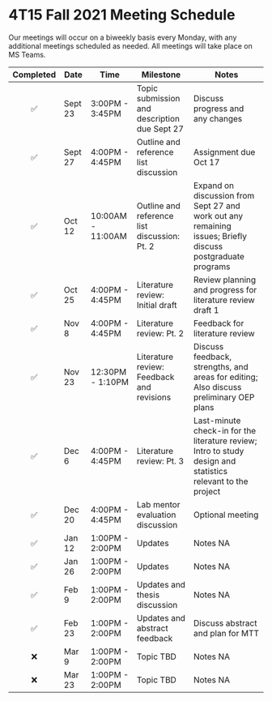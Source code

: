 # 4T15 Fall 2021 Meeting Schedule

Our meetings will occur on a biweekly basis every Monday, with any additional meetings scheduled as needed. All meetings will take place on MS Teams.

| Completed | Date | Time | Milestone | Notes |
| :----: | ---- | ---- | ---- | ---- |
| ✅ | Sept 23 | 3:00PM - 3:45PM | Topic submission and description due Sept 27 | Discuss progress and any changes |
| ✅ | Sept 27 | 4:00PM - 4:45PM | Outline and reference list discussion | Assignment due Oct 17 |
| ✅ | Oct 12 | 10:00AM - 11:00AM | Outline and reference list discussion: Pt. 2 | Expand on discussion from Sept 27 and work out any remaining issues; Briefly discuss postgraduate programs |
| ✅ | Oct 25 | 4:00PM - 4:45PM | Literature review: Initial draft | Review planning and progress for literature review draft 1
| ✅ | Nov 8 | 4:00PM - 4:45PM | Literature review: Pt. 2 | Feedback for literature review |
| ✅ | Nov 23 | 12:30PM - 1:10PM | Literature review: Feedback and revisions | Discuss feedback, strengths, and areas for editing; Also discuss preliminary OEP plans | 
| ✅ | Dec 6 | 4:00PM - 4:45PM | Literature review: Pt. 3 | Last-minute check-in for the literature review; Intro to study design and statistics relevant to the project | 
| ✅ | Dec 20 | 4:00PM - 4:45PM | Lab mentor evaluation discussion | Optional meeting |
| ✅ | Jan 12 | 1:00PM - 2:00PM | Updates | Notes NA |
| ✅ | Jan 26 | 1:00PM - 2:00PM | Updates | Notes NA |
| ✅ | Feb 9 | 1:00PM - 2:00PM | Updates and thesis discussion | Notes NA |
| ✅ | Feb 23 | 1:00PM - 2:00PM | Updates and abstract feedback | Discuss abstract and plan for MTT |
| :x: | Mar 9 | 1:00PM - 2:00PM | Topic TBD | Notes NA |
| :x: | Mar 23 | 1:00PM - 2:00PM | Topic TBD | Notes NA |

